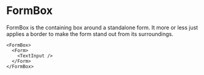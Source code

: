 # FormBox

FormBox is the containing box around a standalone form. It more or less just applies a border to make the form stand out from its surroundings.

```
<FormBox>
  <Form>
    <TextInput />
  </Form>
</FormBox>
```
